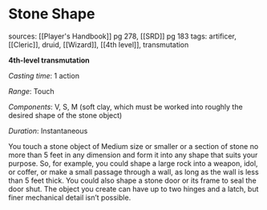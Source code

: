 # Stone Shape
sources: [[Player's Handbook]] pg 278, [[SRD]] pg 183
tags: artificer, [[Cleric]], druid, [[Wizard]], [[4th level]], transmutation

**4th-level transmutation**

*Casting time*: 1 action

*Range*: Touch

*Components*: V, S, M (soft clay, which must be worked into roughly the desired shape of the stone object)

*Duration*: Instantaneous

You touch a stone object of Medium size or smaller or a section of stone no more than 5 feet in any dimension and form it into any shape that suits your purpose. So, for example, you could shape a large rock into a weapon, idol, or coffer, or make a small passage through a wall, as long as the wall is less than 5 feet thick. You could also shape a stone door or its frame to seal the door shut. The object you create can have up to two hinges and a latch, but finer mechanical detail isn’t possible.

